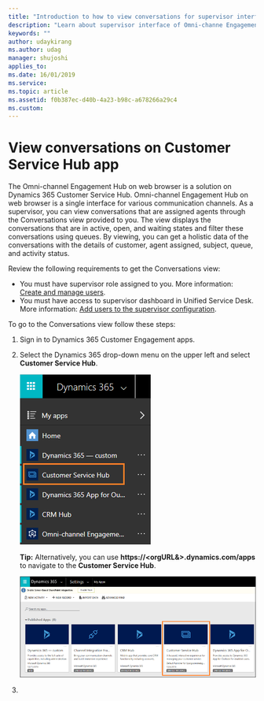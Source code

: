 ```yaml
---
title: "Introduction to how to view conversations for supervisor interface of Omni-channe Engagement Hub in Customer Service Hub"
description: "Learn about supervisor interface of Omni-channe Engagement Hub in Customer Service Hub"
keywords: ""
author: udaykirang
ms.author: udag
manager: shujoshi
applies_to: 
ms.date: 16/01/2019
ms.service: 
ms.topic: article
ms.assetid: f0b387ec-d40b-4a23-b98c-a678266a29c4
ms.custom: 
---
```


# View conversations on Customer Service Hub app

The Omni-channel Engagement Hub on web browser is a solution on Dynamics 365 Customer Service Hub. Omni-channel Engagement Hub on web browser is a single interface for various communication channels. As a supervisor, you can view conversations that are assigned agents through the Conversations view provided to you. The view displays the conversations that are in active, open, and waiting states and filter these conversations using queues. By viewing, you can get a holistic data of the conversations with the details of customer, agent assigned, subject, queue, and activity status.

Review the following requirements to get the Conversations view:
- You must have supervisor role assigned to you. More information: [Create and manage users](administrator/users-user-profiles.md).
- You must have access to supervisor dashboard in Unified Service Desk. More information: [Add users to the supervisor configuration](add-users-supervisor-configuration.md).

To go to the Conversations view follow these steps:
1. Sign in to Dynamics 365 Customer Engagement apps.
2. Select the Dynamics 365 drop-down menu on the upper left and select **Customer Service Hub**.

   ![Select Customer Service Hub app from the drop-down menu](../media/select-csh.png "Select Customer Service Hub app from the drop-down menu")  

    **Tip:** Alternatively, you can use **https://<orgURL&>.dynamics.com/apps** to navigate to the **Customer Service Hub**.

   ![Select Customer Service Hub app from the apps section](../media/select-csh-apps.png "Select Customer Service Hub app from the apps section")

3. 